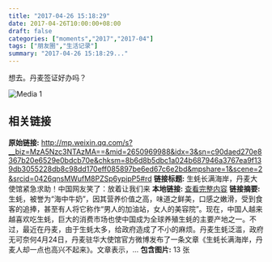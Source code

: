 ```yaml
---
title: "2017-04-26 15:18:29"
date: 2017-04-26T10:00:00+08:00
draft: false
categories: ["moments","2017","2017-04"]
tags: ["朋友圈","生活记录"]
summary: "2017-04-26 15:18:29..."
---
```


想去。丹麦签证好办吗？

![Media 1](/Moments/photos/2017-04-26/201704261518290.jpg)

## 相关链接

**原始链接:** http://mp.weixin.qq.com/s?__biz=MzA5Nzc3NTAzMA==&mid=2650969988&idx=3&sn=c90daed270e8367b20e6529e0bdcb70e&chksm=8b6d8b5dbc1a024b687946a3767ea9f139db3055228db8c98dd170eff085897be6ed67c6e2bd&mpshare=1&scene=2&srcid=0426qnsMWufM8PZSp6ypipP5#rd
**链接标题:** 生蚝长满海岸，丹麦大使馆紧急求助！中国网友笑了：放着让我们来
**本地链接:** [查看完整内容](/link_content/2017/04/2017-04-26/link_content/)
**链接摘要:** 生蚝，被誉为“海中牛奶”，因其营养价值之高，味道之鲜美，口感之嫩滑，受到食客的追捧，甚至有人将它称作“男人的加油站，女人的美容院”。现在，中国人越来越喜欢吃生蚝，巨大的消费市场也使中国成为全球养殖生蚝的主要产地之一。不过，最近在丹麦，由于生蚝太多，给政府造成了不小的麻烦。丹麦生蚝泛滥，政府无可奈何4月24日，丹麦驻华大使馆官方微博发布了一条文章《生蚝长满海岸，丹麦人却一点也高兴不起来》。文章表示，...
**包含图片:** 13 张

